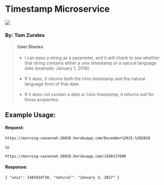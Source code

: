 <html>
  <head>
    <title>Timestamp Microservice</title>
    <link rel="stylesheet" href="https://maxcdn.bootstrapcdn.com/bootstrap/3.3.6/css/bootstrap.min.css">
    </head>
   <body>
    <div class="container">
      <h1 class="header">Timestamp Microservice</h1>
      <img src="https://avatars0.githubusercontent.com/tomzurales?&amp;s=128">
      <h3>By: Tom Zurales</h3>
      <blockquote>
        <h4>User Stories</h4>
        <ul>
          <li> I can pass a string as a parameter, and it will check to see whether that string contains either a unix timestamp or a natural language date (example: January 1, 2016).<br><br></li>
          <li> If it does, it returns both the Unix timestamp and the natural language form of that date.<br><br></li>
          <li>If it does not contain a date or Unix timestamp, it returns null for those properties.</li>
        </ul>
      </blockquote>
      <h2>Example Usage:</h2>
      <h4>Request:</h4><code>https://morning-savannah-26026.herokuapp.com/December%2015,%202016</code><p>\n</p>
      <code>https://morning-savannah-26026.herokuapp.com/1450137600</code>
      <h4>Response:</h4><code>{ "unix": 1483424738, "natural": "January 3, 2017" }</code>
    </div>
  </body>
</html>
